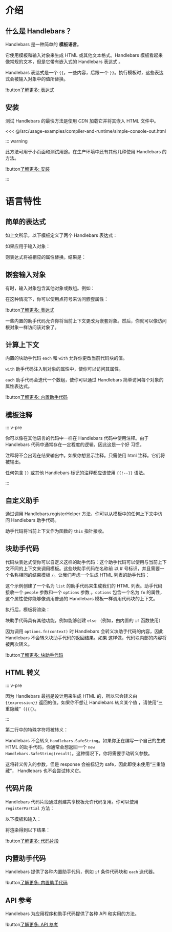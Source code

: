 # 介绍

## 什么是 Handlebars？

Handlebars 是一种简单的 **模板语言**。

它使用模板和输入对象来生成 HTML 或其他文本格式。Handlebars 模板看起来像常规的文本，但是它带有嵌入式的 Handlebars 表达式
。

<ExamplePart examplePage="/zh/examples/simple-expressions" show="template"/>

Handlebars 表达式是一个 `{{`，一些内容，后跟一个 `}}`。执行模板时，这些表达式会被输入对象中的值所替换。

!button[了解更多: 表达式](expressions.html)

## 安装

测试 Handlebars 的最快方法是使用 _CDN_ 加载它并将其嵌入 HTML 文件中。

<<< @/src/usage-examples/compiler-and-runtime/simple-console-out.html

::: warning

此方法可用于小页面和测试用途。在生产环境中还有其他几种使用 Handlebars 的方法。

!button[了解更多: 安装](../installation/index.md)

:::

# 语言特性

## 简单的表达式

如上文所示，以下模板定义了两个 Handlebars 表达式：

<ExamplePart examplePage="/zh/examples/simple-expressions" show="template"/>

如果应用于输入对象：

<ExamplePart examplePage="/zh/examples/simple-expressions" show="input"/>

则表达式将被相应的属性替换。结果是：

<ExamplePart examplePage="/zh/examples/simple-expressions" show="output"/>

## 嵌套输入对象

有时，输入对象包含其他对象或数组。例如：

<ExamplePart examplePage="/zh/examples/path-expressions-dot" show="input" />

在这种情况下，你可以使用点符号来访问嵌套属性：

<ExamplePart examplePage="/zh/examples/path-expressions-dot" show="template"/>

!button[了解更多: 表达式](./expressions.md)

一些内置的助手代码允许你将当前上下文更改为嵌套对象。然后，你就可以像访问根对象一样访问该对象了。

## 计算上下文

内置的块助手代码 `each` 和 `with` 允许你更改当前代码块的值。

`with` 助手代码注入到对象的属性中，使你可以访问其属性。

<Flex>
<ExamplePart examplePage="/zh/examples/builtin-helper-with-block" show="template"/>
<ExamplePart examplePage="/zh/examples/builtin-helper-with-block" show="input"/>
</Flex>

`each` 助手代码会迭代一个数组，使你可以通过 Handlebars 简单访问每个对象的属性表达式。

<Flex>
<ExamplePart examplePage="/zh/examples/builtin-helper-each-block" show="template"/>
<ExamplePart examplePage="/zh/examples/builtin-helper-each-block" show="input"/>
</Flex>

!button[了解更多: 内置助手代码](./builtin-helpers.md)

## 模板注释

::: v-pre

你可以像在其他语言的代码中一样在 Handlebars 代码中使用注释。由于 Handlebars 代码中通常存在一定程度的逻辑，因此这是一个好
习惯。

注释将不会出现在结果输出中。如果你想显示注释。只需使用 html 注释。它们将被输出。

任何包含 `}}` 或其他 Handlebars 标记的注释都应该使用 `{{!--}}` 语法。

:::

<ExamplePart examplePage="/zh/examples/comments" show="template"/>

## 自定义助手

通过调用 Handlebars.registerHelper 方法，你可以从模板中的任何上下文中访问 Handlebars 助手代码。

<Flex>
<ExamplePart examplePage="/zh/examples/helper-simple" show="template" />
<ExamplePart examplePage="/zh/examples/helper-simple" show="preparationScript" />
</Flex>

助手代码将当前上下文作为函数的 `this` 指针接收。

<Flex>
<ExamplePart examplePage="/zh/examples/helper-this-context" show="template" />
<ExamplePart examplePage="/zh/examples/helper-this-context" show="preparationScript" />
</Flex>

## 块助手代码

代码块表达式使你可以自定义这样的助手代码：这个助手代码可以使用与当前上下文不同的上下文来调用模板。这些块助手代码在名称前
以 # 号标识，并且需要一个名称相同的结束模板 `/`。让我们考虑一个生成 HTML 列表的助手代码：

<ExamplePart examplePage="/zh/examples/helper-block" show="preparationScript" />

这个示例创建了一个名为 `list` 的助手代码来生成我们的 HTML 列表。助手代码接收一个 `people` 参数和一个 `options` 参数
。`options` 包含一个名为 `fn` 的属性，这个属性使你能够像调用普通的 Handlebars 模板一样调用代码块的上下文。

执行后，模板将渲染：

<ExamplePart examplePage="/zh/examples/helper-block" show="output" />

块助手代码具有其他功能，例如能够创建 `else` （例如，由内置的 `if` 函数使用）

因为调用 `options.fn(context)` 时 Handlebars 会转义块助手代码的内容，因此 Handlebars 不会转义块助手代码的返回结果。如果
这样做，代码块内部的内容将被两次转义。

!button[了解更多: 块助手代码](block-helpers.html)

## HTML 转义

::: v-pre

因为 Handlebars 最初是设计用来生成 HTML 的，所以它会转义由 `{{expression}}` 返回的值。如果你不想让 Handlebars 转义某个值
，请使用“三重隐藏”（`{{{`）。

:::

<ExamplePart examplePage="/zh/examples/html-escaping" show="template" />

第二行中的特殊字符将被转义：

<ExamplePart examplePage="/zh/examples/html-escaping" show="output" />

Handlebars 不会转义 `Handlebars.SafeString`。如果你正在编写一个自己的生成 HTML 的助手代码，你通常会想返回一个
`new Handlebars.SafeString(result)`。这种情况下，你将需要手动转义参数。

<ExamplePart examplePage="/zh/examples/helper-safestring" show="preparationScript" />

这将转义传入的参数，但是 response 会被标记为 safe，因此即使未使用“三重隐藏”， Handlebars 也不会尝试转义它。

## 代码片段

Handlebars 代码片段通过创建共享模板允许代码复用。你可以使用 `registerPartial` 方法：

<ExamplePart examplePage="/zh/examples/partials-register" show="preparationScript" />

以下模板和输入：

<Flex>
<ExamplePart examplePage="/zh/examples/partials-register" show="template" />
<ExamplePart examplePage="/zh/examples/partials-register" show="input" />
</Flex>

将渲染得到以下结果：

<ExamplePart examplePage="/zh/examples/partials-register" show="output" />

!button[了解更多: 代码片段](partials.html)

## 内置助手代码

Handlebars 提供了各种内置助手代码，例如 `if` 条件代码块和 `each` 迭代器。

!button[了解更多: 内置助手代码](builtin-helpers.html)

## API 参考

Handlebars 为应用程序和助手代码提供了各种 API 和实用的方法。

!button[了解更多: API 参考](/api-reference/)
